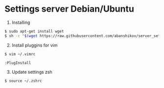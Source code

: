 # Settings server Debian/Ubuntu

1. Installing
```bash
$ sudo apt-get install wget
$ sh -c "$(wget https://raw.githubusercontent.com/abanshikov/server_settings/main/install.sh -O -)"
```

2. Install pluggins for vim
```bash
$ vim ~/.vimrc

:PlugInstall
```

3. Update settings zsh
```bash
$ source ~/.zshrc
```
